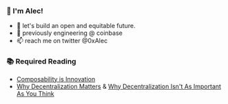 ### 👋 I'm Alec!
- 🔭 let's build an open and equitable future.
- 🌱 previously engineering @ coinbase
- 📫 reach me on twitter @0xAlec

### 📚 Required Reading
- [Composability is Innovation](https://future.a16z.com/how-composability-unlocks-crypto-and-everything-else/)
- [Why Decentralization Matters](https://onezero.medium.com/why-decentralization-matters-5e3f79f7638e) & [Why Decentralization Isn't As Important As You Think](https://haseebq.com/why-decentralization-isnt-as-important-as-you-think/)
